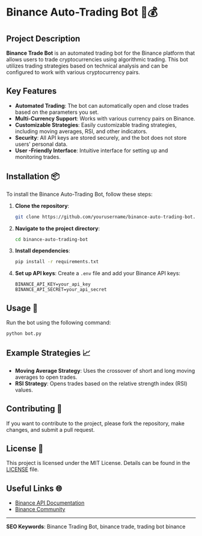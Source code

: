 # Binance Auto-Trading Bot 🤖💰

## Project Description
**Binance Trade Bot** is an automated trading bot for the Binance platform that allows users to trade cryptocurrencies using algorithmic trading. This bot utilizes trading strategies based on technical analysis and can be configured to work with various cryptocurrency pairs.

## Key Features
- **Automated Trading**: The bot can automatically open and close trades based on the parameters you set.
- **Multi-Currency Support**: Works with various currency pairs on Binance.
- **Customizable Strategies**: Easily customizable trading strategies, including moving averages, RSI, and other indicators.
- **Security**: All API keys are stored securely, and the bot does not store users' personal data.
- **User -Friendly Interface**: Intuitive interface for setting up and monitoring trades.

## Installation 📦
To install the Binance Auto-Trading Bot, follow these steps:

1. **Clone the repository**:
   ```bash
   git clone https://github.com/yourusername/binance-auto-trading-bot.git
   ```

2. **Navigate to the project directory**:
   ```bash
   cd binance-auto-trading-bot
   ```

3. **Install dependencies**:
   ```bash
   pip install -r requirements.txt
   ```

4. **Set up API keys**:
   Create a `.env` file and add your Binance API keys:
   ```plaintext
   BINANCE_API_KEY=your_api_key
   BINANCE_API_SECRET=your_api_secret
   ```

## Usage 🚀
Run the bot using the following command:
```bash
python bot.py
```

## Example Strategies 📈
- **Moving Average Strategy**: Uses the crossover of short and long moving averages to open trades.
- **RSI Strategy**: Opens trades based on the relative strength index (RSI) values.

## Contributing 🤝
If you want to contribute to the project, please fork the repository, make changes, and submit a pull request.

## License 📄
This project is licensed under the MIT License. Details can be found in the [LICENSE](LICENSE) file.

## Useful Links 🌐
- [Binance API Documentation](https://binance-docs.github.io/apidocs/spot/en/)
- [Binance Community](https://www.binance.com/en/support)

---

**SEO Keywords**: Binance Trading Bot, binance trade, trading bot binance
